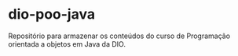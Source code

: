 # dio-poo-java
Repositório para armazenar os conteúdos do curso de Programação orientada a objetos em Java da DIO.

